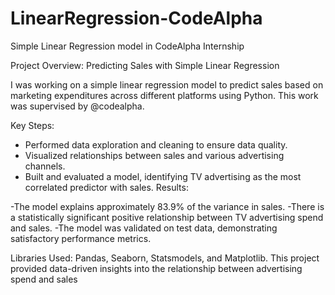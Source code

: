# LinearRegression-CodeAlpha
Simple Linear Regression model in CodeAlpha Internship

Project Overview: Predicting Sales with Simple Linear Regression

I was working on a simple linear regression model to predict sales based on marketing expenditures across different platforms using Python. This work was supervised by @codealpha.

Key Steps:
- Performed data exploration and cleaning to ensure data quality.
- Visualized relationships between sales and various advertising channels.
- Built and evaluated a model, identifying TV advertising as the most correlated predictor with sales.
Results:

-The model explains approximately 83.9% of the variance in sales.
-There is a statistically significant positive relationship between TV advertising spend and sales.
-The  model was validated on test data, demonstrating satisfactory performance metrics.

Libraries Used: Pandas, Seaborn, Statsmodels, and Matplotlib.
This project provided data-driven insights into the relationship between advertising spend and sales
